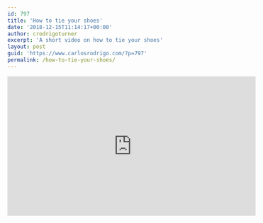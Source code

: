 ```yaml
---
id: 797
title: 'How to tie your shoes'
date: '2018-12-15T11:14:17+00:00'
author: crodrigoturner
excerpt: 'A short video on how to tie your shoes'
layout: post
guid: 'https://www.carlosrodrigo.com/?p=797'
permalink: /how-to-tie-your-shoes/
---
```


<iframe allow="accelerometer; autoplay; encrypted-media; gyroscope; picture-in-picture" allowfullscreen="" frameborder="0" height="315" loading="lazy" src="https://www.youtube.com/embed/zAFcV7zuUDA" width="560"></iframe>